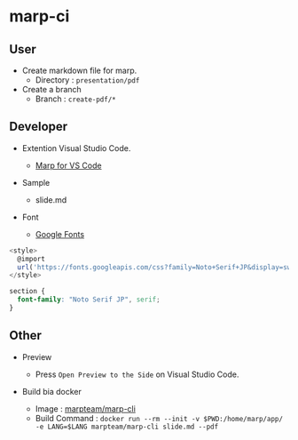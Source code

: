 # marp-ci

## User

- Create markdown file for marp.
  - Directory : `presentation/pdf`
- Create a branch
  - Branch : `create-pdf/*`

## Developer

- Extention Visual Studio Code.

  - [Marp for VS Code](https://marketplace.visualstudio.com/items?itemName=marp-team.marp-vscode)

- Sample

  - slide.md

- Font
  - [Google Fonts](https://fonts.google.com/)

```javascript
<style>
  @import
  url('https://fonts.googleapis.com/css?family=Noto+Serif+JP&display=swap');
</style>
```

```css
section {
  font-family: "Noto Serif JP", serif;
}
```

## Other

- Preview

  - Press `Open Preview to the Side` on Visual Studio Code.

- Build bia docker
  - Image : [marpteam/marp-cli](https://hub.docker.com/r/marpteam/marp-cli/)
  - Build Command : `docker run --rm --init -v $PWD:/home/marp/app/ -e LANG=$LANG marpteam/marp-cli slide.md --pdf`
